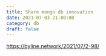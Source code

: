 ```yaml
---
title: Share mongo db innovation
date: 2021-07-03 21:00:00
category: db
draft: false
---
```


https://byline.network/2021/07/2-98/
